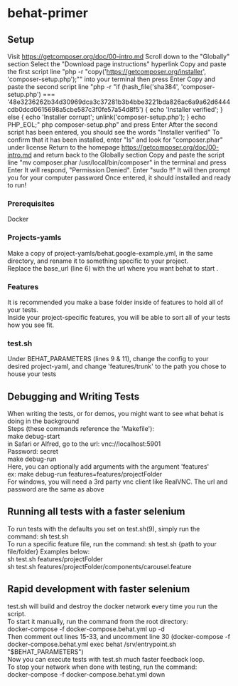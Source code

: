 # behat-primer

## Setup
Visit https://getcomposer.org/doc/00-intro.md
 Scroll down to the "Globally" section
 Select the "Download page instructions" hyperlink
    Copy and paste the first script line "php -r "copy('https://getcomposer.org/installer', 'composer-setup.php');"" into your terminal then press Enter
    Copy and paste the second script line "php -r "if (hash_file('sha384', 'composer-setup.php') === '48e3236262b34d30969dca3c37281b3b4bbe3221bda826ac6a9a62d6444cdb0dcd0615698a5cbe587c3f0fe57a54d8f5') { echo 'Installer verified'; } else { echo 'Installer corrupt'; unlink('composer-setup.php'); } echo PHP_EOL;"
                                           php composer-setup.php" and press Enter
    After the second script has been entered, you should see the words "Installer verified"
        To confirm that it has been installed, enter "ls" and look for "composer.phar" under license
 Return to the homepage https://getcomposer.org/doc/00-intro.md and return back to the Globally section
    Copy and paste the script line "mv composer.phar /usr/local/bin/composer" in the terminal and press Enter
        It will respond, "Permission Denied". Enter "sudo !!"
            It will then prompt you for your computer password
            Once entered, it should installed and ready to run! 
### Prerequisites
Docker
### Projects-yamls
Make a copy of project-yamls/behat.google-example.yml, in the same directory, and rename it to something specific to your project.  
Replace the base_url (line 6) with the url where you want behat to start . 
### Features
It is recommended you make a base folder inside of features to hold all of your tests.  
Inside your project-specific features, you will be able to sort all of your tests how you see fit.  
### test.sh
Under BEHAT_PARAMETERS (lines 9 & 11), change the config to your desired project-yaml, and change 'features/trunk' to the path you chose to house your tests

## Debugging and Writing Tests
When writing the tests, or for demos, you might want to see what behat is doing in the background  
Steps (these commands reference the 'Makefile'):  
    make debug-start  
in Safari or Alfred, go to the url: vnc://localhost:5901  
Password: secret  
    make debug-run  
        Here, you can optionally add arguments with the argument 'features'  
        ex: make debug-run features=features/projectFolder  
For windows, you will need a 3rd party vnc client like RealVNC. The url and password are the same as above  

## Running all tests with a faster selenium
To run tests with the defaults you set on test.sh(9), simply run the command: sh test.sh  
To run a specific feature file, run the command: sh test.sh {path to your file/folder}
Examples below:  
    sh test.sh features/projectFolder  
    sh test.sh features/projectFolder/components/carousel.feature  

## Rapid development with faster selenium
test.sh will build and destroy the docker network every time you run the script.  
To start it manually, run the command from the root directory:  
docker-compose -f docker-compose.behat.yml up -d  
Then comment out lines 15-33, and uncomment line 30 (docker-compose -f docker-compose.behat.yml exec behat /srv/entrypoint.sh "$BEHAT_PARAMETERS")  
Now you can execute tests with test.sh much faster feedback loop.  
To stop your network when done with testing, run the command:  
docker-compose -f docker-compose.behat.yml down  
